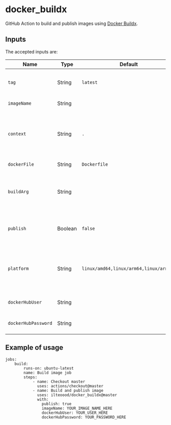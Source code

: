 # docker_buildx

GitHub Action to build and publish images using [Docker Buildx](https://docs.docker.com/buildx/working-with-buildx/).

## Inputs
The accepted inputs are:

| Name          | Type      | Default   | Mandatory   |  Description                                                    |
|---------------|-----------|-----------|-------------|-----------------------------------------------------------------|
| `tag`         | String    | `latest`  | No          | Tags (*comma separated*) to apply to the image                  |
| `imageName`   | String    |   | Yes         | Name of the image                                               |
| `context`  | String    | `.` | No       | Relative path of where to execute docker build in relation to repository root |
| `dockerFile`  | String    | `Dockerfile` | No       | Name of the Dockerfile |
| `buildArg`    | String    |        | No       | Build arguments (*comma separated*) used to build the image |
| `publish`     | Boolean   | `false`   | No          | Indicate if the builded image should be published on Docker HUB |
| `platform`    | String    | `linux/amd64,linux/arm64,linux/arm/v7`  | No         | Platforms (*comma separated*) that should be used to build the image |                 |
| `dockerHubUser`   | String    |   | Only if `publish` is true         | User that will publish the image                 |
| `dockerHubPassword`   | String    |   | Only if `publish` is true         | Password of the `dockerHubUser`                 |

## Example of usage

```
jobs:
    build:
        runs-on: ubuntu-latest
        name: Build image job
        steps:
            - name: Checkout master
              uses: actions/checkout@master
            - name: Build and publish image
              uses: ilteoood/docker_buildx@master
              with:
                publish: true
                imageName: YOUR_IMAGE_NAME_HERE
                dockerHubUser: YOUR_USER_HERE
                dockerHubPassword: YOUR_PASSWORD_HERE
```
